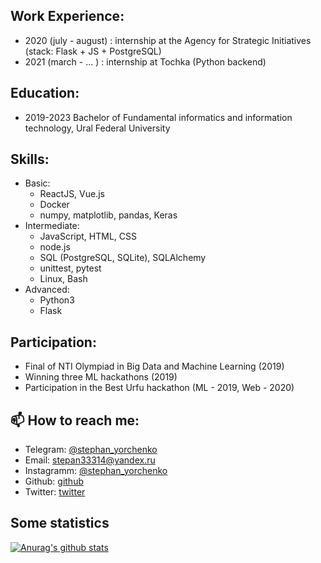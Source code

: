 ## Work Experience:
  - 2020 (july - august) : internship at the Agency for Strategic Initiatives (stack: Flask + JS + PostgreSQL)
  - 2021 (march - ... )  : internship at Tochka (Python backend)

## Education:
 - 2019-2023 Bachelor of Fundamental informatics and information technology, Ural Federal University
 
## Skills:
  - Basic: 
      - ReactJS, Vue.js
      - Docker
      - numpy, matplotlib, pandas, Keras
  - Intermediate:  
      - JavaScript, HTML, CSS
      - node.js
      - SQL (PostgreSQL, SQLite), SQLAlchemy
      - unittest, pytest
      - Linux, Bash
  - Advanced:
      - Python3
      - Flask
  
## Participation:
  - Final of NTI Olympiad in Big Data and Machine Learning (2019)
  - Winning three ML hackathons (2019)
  - Participation in the Best Urfu hackathon (ML - 2019, Web - 2020)
      
## 📫 How to reach me:
  - Telegram: [ @stephan_yorchenko ](https://t.me/stephan_yorchenko)
  - Email: stepan33314@yandex.ru
  - Instagramm: [ @stephan_yorchenko ](https://www.instagram.com/stephan_yorchenko/)
  - Github: [ github ](http://yorchenko.rocks/git)
  - Twitter: [ twitter ](https://twitter.com/StephanYorchen1)
  <!-- - HH: [ Юрченко  Степан ](https://ekaterinburg.hh.ru/resume/c5dd9cd5ff082b424c0039ed1f5a6438675548#key-skills) -->

## Some statistics
[![Anurag's github stats](https://github-readme-stats.vercel.app/api?username=StephanYorchenko&show_icons=true&count_private=true&theme=gotham)](https://github.com/anuraghazra/github-readme-stats)
<!--
[![StephanYorchenko's wakatime stats](https://github-readme-stats.vercel.app/api/wakatime?username=StephanYorchenko)](https://github.com/anuraghazra/github-readme-stats) -->
